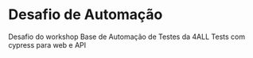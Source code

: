 # Desafio de Automação
Desafio do workshop Base de Automação de Testes da 4ALL Tests com cypress para web e API
